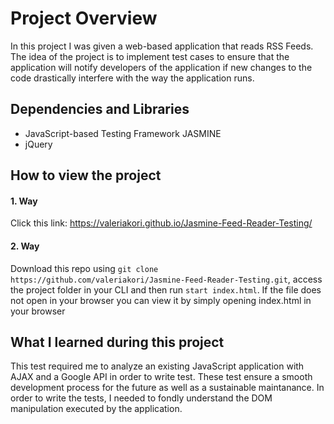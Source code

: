 # Project Overview

In this project I was given a web-based application that reads RSS Feeds. The idea of the project is to implement test cases to ensure that the application will notify developers of the application if new changes to the code drastically interfere with the way the application runs.


## Dependencies and Libraries

- JavaScript-based Testing Framework JASMINE
- jQuery 

## How to view the project

#### 1. Way
Click this link: https://valeriakori.github.io/Jasmine-Feed-Reader-Testing/

#### 2. Way
Download this repo using  `git clone https://github.com/valeriakori/Jasmine-Feed-Reader-Testing.git`, access the project folder in your CLI  and then run `start index.html`. If the file does not open in your browser you can view it by simply opening index.html in your browser


## What I learned during this project

This test required me to analyze an existing JavaScript application with AJAX and a Google API in order to write test. These test ensure a smooth development process for the future as well as a sustainable maintanance. In order to write the tests, I needed to fondly understand the DOM manipulation executed by the application.
